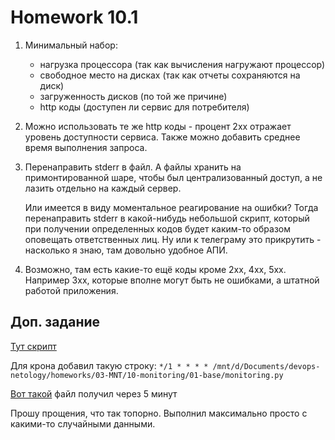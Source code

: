 # Homework 10.1

1. Минимальный набор:
   - нагрузка процессора (так как вычисления нагружают процессор)
   - свободное место на дисках (так как отчеты сохраняются на диск)
   - загруженность дисков (по той же причине)
   - http коды (доступен ли сервис для потребителя)

2. Можно использовать те же http коды - процент 2хх отражает уровень доступности сервиса. Также можно добавить среднее время выполнения запроса.

3. Перенаправить stderr в файл. А файлы хранить на примонтированной шаре, чтобы был централизованный доступ, а не лазить отдельно на каждый сервер.

   Или имеется в виду моментальное реагирование на ошибки? Тогда перенаправить stderr в какой-нибудь небольшой скрипт, который при получении определенных кодов будет каким-то образом оповещать ответственных лиц. Ну или к телеграму это прикрутить - насколько я знаю, там довольно удобное АПИ.

4. Возможно, там есть какие-то ещё коды кроме 2хх, 4хх, 5хх. Например 3хх, которые вполне могут быть не ошибками, а штатной работой приложения.

## Доп. задание  

[Тут скрипт](monitoring.py)

Для крона добавил такую строку:
`*/1 * * * * /mnt/d/Documents/devops-netology/homeworks/03-MNT/10-monitoring/01-base/monitoring.py`

[Вот такой](2021-05-06-awesome-monitoring) файл получил через 5 минут

Прошу прощения, что так топорно. Выполнил максимально просто с какими-то случайными данными.

